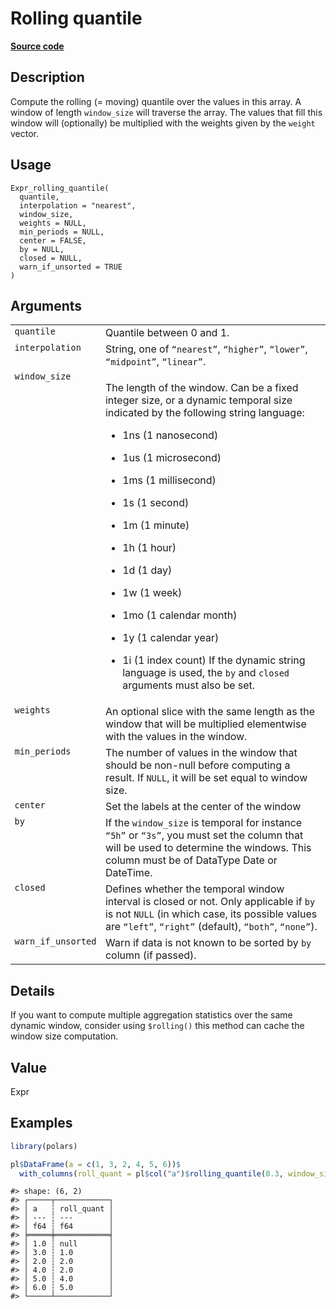 

# Rolling quantile

[**Source code**](https://github.com/pola-rs/r-polars/tree/main/R/expr__expr.R#L2481)

## Description

Compute the rolling (= moving) quantile over the values in this array. A
window of length <code>window_size</code> will traverse the array. The
values that fill this window will (optionally) be multiplied with the
weights given by the <code>weight</code> vector.

## Usage

<pre><code class='language-R'>Expr_rolling_quantile(
  quantile,
  interpolation = "nearest",
  window_size,
  weights = NULL,
  min_periods = NULL,
  center = FALSE,
  by = NULL,
  closed = NULL,
  warn_if_unsorted = TRUE
)
</code></pre>

## Arguments

<table>
<tr>
<td style="white-space: nowrap; font-family: monospace; vertical-align: top">
<code id="Expr_rolling_quantile_:_quantile">quantile</code>
</td>
<td>
Quantile between 0 and 1.
</td>
</tr>
<tr>
<td style="white-space: nowrap; font-family: monospace; vertical-align: top">
<code id="Expr_rolling_quantile_:_interpolation">interpolation</code>
</td>
<td>
String, one of <code>“nearest”</code>, <code>“higher”</code>,
<code>“lower”</code>, <code>“midpoint”</code>, <code>“linear”</code>.
</td>
</tr>
<tr>
<td style="white-space: nowrap; font-family: monospace; vertical-align: top">
<code id="Expr_rolling_quantile_:_window_size">window_size</code>
</td>
<td>

The length of the window. Can be a fixed integer size, or a dynamic
temporal size indicated by the following string language:

<ul>
<li>

1ns (1 nanosecond)

</li>
<li>

1us (1 microsecond)

</li>
<li>

1ms (1 millisecond)

</li>
<li>

1s (1 second)

</li>
<li>

1m (1 minute)

</li>
<li>

1h (1 hour)

</li>
<li>

1d (1 day)

</li>
<li>

1w (1 week)

</li>
<li>

1mo (1 calendar month)

</li>
<li>

1y (1 calendar year)

</li>
<li>

1i (1 index count) If the dynamic string language is used, the
<code>by</code> and <code>closed</code> arguments must also be set.

</li>
</ul>
</td>
</tr>
<tr>
<td style="white-space: nowrap; font-family: monospace; vertical-align: top">
<code id="Expr_rolling_quantile_:_weights">weights</code>
</td>
<td>
An optional slice with the same length as the window that will be
multiplied elementwise with the values in the window.
</td>
</tr>
<tr>
<td style="white-space: nowrap; font-family: monospace; vertical-align: top">
<code id="Expr_rolling_quantile_:_min_periods">min_periods</code>
</td>
<td>
The number of values in the window that should be non-null before
computing a result. If <code>NULL</code>, it will be set equal to window
size.
</td>
</tr>
<tr>
<td style="white-space: nowrap; font-family: monospace; vertical-align: top">
<code id="Expr_rolling_quantile_:_center">center</code>
</td>
<td>
Set the labels at the center of the window
</td>
</tr>
<tr>
<td style="white-space: nowrap; font-family: monospace; vertical-align: top">
<code id="Expr_rolling_quantile_:_by">by</code>
</td>
<td>
If the <code>window_size</code> is temporal for instance
<code>“5h”</code> or <code>“3s”</code>, you must set the column that
will be used to determine the windows. This column must be of DataType
Date or DateTime.
</td>
</tr>
<tr>
<td style="white-space: nowrap; font-family: monospace; vertical-align: top">
<code id="Expr_rolling_quantile_:_closed">closed</code>
</td>
<td>
Defines whether the temporal window interval is closed or not. Only
applicable if <code>by</code> is not <code>NULL</code> (in which case,
its possible values are <code>“left”</code>, <code>“right”</code>
(default), <code>“both”</code>, <code>“none”</code>).
</td>
</tr>
<tr>
<td style="white-space: nowrap; font-family: monospace; vertical-align: top">
<code id="Expr_rolling_quantile_:_warn_if_unsorted">warn_if_unsorted</code>
</td>
<td>
Warn if data is not known to be sorted by <code>by</code> column (if
passed).
</td>
</tr>
</table>

## Details

If you want to compute multiple aggregation statistics over the same
dynamic window, consider using
<code style="white-space: pre;">$rolling()</code> this method can cache
the window size computation.

## Value

Expr

## Examples

``` r
library(polars)

pl$DataFrame(a = c(1, 3, 2, 4, 5, 6))$
  with_columns(roll_quant = pl$col("a")$rolling_quantile(0.3, window_size = 2))
```

    #> shape: (6, 2)
    #> ┌─────┬────────────┐
    #> │ a   ┆ roll_quant │
    #> │ --- ┆ ---        │
    #> │ f64 ┆ f64        │
    #> ╞═════╪════════════╡
    #> │ 1.0 ┆ null       │
    #> │ 3.0 ┆ 1.0        │
    #> │ 2.0 ┆ 2.0        │
    #> │ 4.0 ┆ 2.0        │
    #> │ 5.0 ┆ 4.0        │
    #> │ 6.0 ┆ 5.0        │
    #> └─────┴────────────┘
